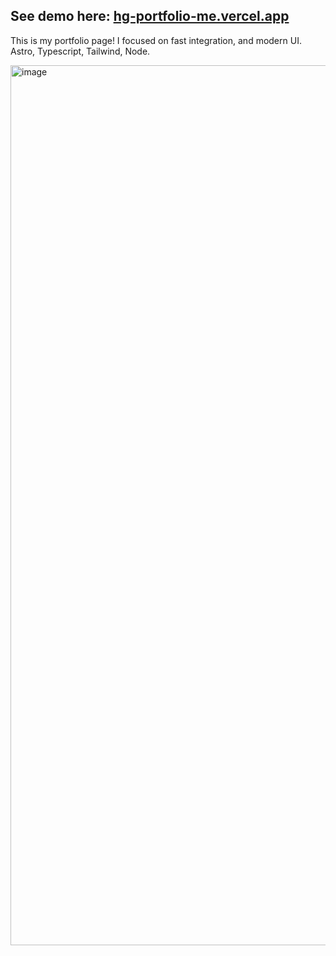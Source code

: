 ## See demo here: [hg-portfolio-me.vercel.app](https://hg-portfolio-me.vercel.app/)

This is my portfolio page! I focused on fast integration, and modern UI. Astro, Typescript, Tailwind, Node.

<img width="1408" alt="image" src="https://github.com/user-attachments/assets/910ed26b-dac9-41e7-bb35-49fa7e83f454" />

